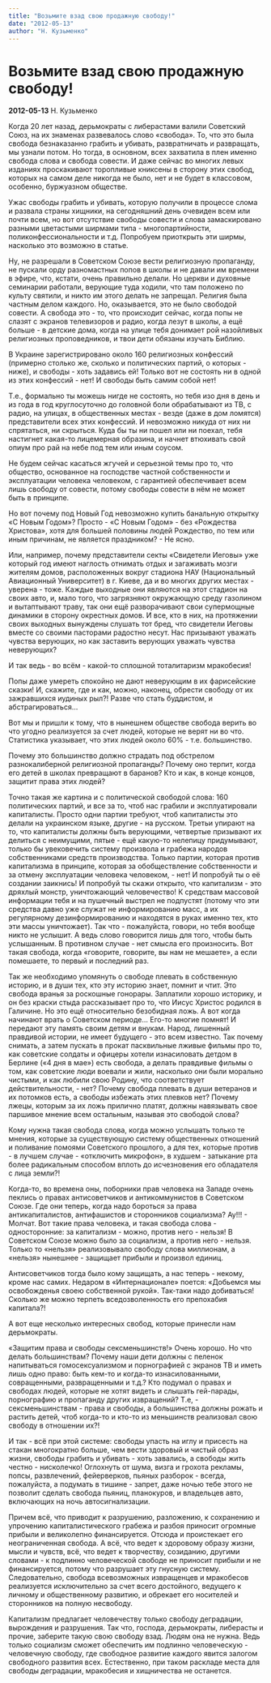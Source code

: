 ```yaml
---
title: "Возьмите взад свою продажную свободу!"
date: "2012-05-13"
author: "Н. Кузьменко"
---
```


# Возьмите взад свою продажную свободу!

**2012-05-13** Н. Кузьменко

Когда 20 лет назад, дерьмократы с либерастами валили Советский Союз, на их знаменах развевалось слово «свобода». То, что это была свобода безнаказанно грабить и убивать, развратничать и развращать, мы узнали потом. Но тогда, в основном, всех захватила в плен именно свобода слова и свобода совести. И даже сейчас во многих левых изданиях проскакивают торопливые книксены в сторону этих свобод, которых на самом деле никогда не было, нет и не будет в классовом, особенно, буржуазном обществе.

Ужас свободы грабить и убивать, которую получили в процессе слома и развала страны хищники, на сегодняшний день очевиден всем или почти всем, но вот отсутствие свободы совести и слова замаскировано разными цветастыми ширмами типа - многопартийности, поликонфессиональности и т.д. Попробуем приоткрыть эти ширмы, насколько это возможно в статье.

Ну, не разрешали в Советском Союзе вести религиозную пропаганду, не пускали орду разномастных попов в школы и не давали им времени в эфире, что, кстати, очень правильно делали. Но церкви и духовные семинарии работали, верующие туда ходили, что там положено по культу святили, и никто им этого делать не запрещал. Религия была частным делом каждого. Но, оказывается, это не было свободой совести. А свобода это - то, что происходит сейчас, когда попы не слазят с экранов телевизоров и радио, когда лезут в школы, а ещё больше - в детские дома, когда на улице тебя донимает рой назойливых религиозных проповедников, и твои дети обязаны изучать Библию.

В Украине зарегистрировано около 160 религиозных конфессий (примерно столько же, сколько и политических партий, о которых - ниже), и свободы - хоть задавись ей! Только вот не состоять ни в одной из этих конфессий - нет! И свободы быть самим собой нет!

Т.е., формально ты можешь нигде не состоять, но тебя изо дня в день и из года в год круглосуточно до головной боли обрабатывают из ТВ, с радио, на улицах, в общественных местах - везде (даже в дом ломятся) представители всех этих конфессий. И невозможно никуда от них ни спрятаться, ни скрыться. Куда бы ты ни пошел или ни поехал, тебя настигнет какая-то лицемерная образина, и начнет втюхивать свой опиум про рай на небе под тем или иным соусом.

Не будем сейчас касаться жгучей и серьезной темы про то, что общество, основанное на господстве частной собственности и эксплуатации человека человеком, с гарантией обеспечивает всем лишь свободу от совести, потому свободы совести в нём не может быть в принципе.

Но вот почему под Новый Год невозможно купить банальную открытку «С Новым Годом»? Просто - «С Новым Годом» - без «Рождества Христова», хотя для большей половины людей Рождество, по тем или иным причинам, не является праздником? - Не ясно.

Или, например, почему представители секты «Свидетели Иеговы» уже который год имеют наглость отнимать отдых и загаживать мозги жителям домов, расположенных вокруг стадиона НАУ (Национальный Авиационный Университет) в г. Киеве, да и во многих других местах - уверена - тоже. Каждые выходные они являются на этот стадион на своих авто, и, мало того, что загрязняют окружающую среду газолином и вытаптывают траву, так они ещё разворачивают свои супермощные динамики в сторону окрестных домов. И все, кто в них, на протяжении своих выходных вынуждены слушать тот бред, что свидетели Иеговы вместе со своими пасторами радостно несут. Нас призывают уважать чувства верующих, но как заставить верующих уважать чувства неверующих?

И так ведь - во всём - какой-то сплошной тоталитаризм мракобесия!

Попы даже умереть спокойно не дают неверующим в их фарисейские сказки! И, скажите, где и как, можно, наконец, обрести свободу от их зажравшихся иудиных рыл?! Разве что стать буддистом, и абстрагироваться...

Вот мы и пришли к тому, что в нынешнем обществе свобода верить во что угодно реализуется за счет людей, которые не верят ни во что. Статистика указывает, что этих людей около 60% - т.е. большинство.

Почему это большинство должно страдать под обстрелом разнокалиберной религиозной пропаганды? Почему оно терпит, когда его детей в школах превращают в баранов? Кто и как, в конце концов, защитит права этих людей?

Точно такая же картина и с политической свободой слова: 160 политических партий, и все за то, чтоб нас грабили и эксплуатировали капиталисты. Просто одни партии требуют, чтоб капиталисты это делали на украинском языке, другие - на русском. Третьи упирают на то, что капиталисты должны быть верующими, четвертые призывают их делиться с неимущими, пятые - ещё какую-то нелепицу придумывают, только бы увековечить систему произвола и грабежа народов собственниками средств производства. Только партии, которая против капитализма в принципе, которая за обобществление собственности и за отмену эксплуатации человека человеком, - нет! И попробуй ты о её создании заикнись! И попробуй ты скажи открыто, что капитализм - это дряхлый монстр, уничтожающий человечество! К средствам массовой информации тебя и на пушечный выстрел не подпустят (потому что эти средства давно уже служат не информированию масс, а их регулярному дезинформированию и находятся в руках именно тех, кто эти массы уничтожает). Так что - пожалуйста, говори, но тебя вообще никто не услышит. А ведь слово говорится лишь для того, чтобы быть услышанным. В противном случае - нет смысла его произносить. Вот такая свобода, когда «говорите, говорите, вы нам не мешаете», а если помешаете, то первый и последний раз.

Так же необходимо упомянуть о свободе плевать в собственную историю, и в души тех, кто эту историю знает, помнит и чтит. Это свобода вранья за роскошные гонорары. Заплатили хорошо историку, и он без краски стыда рассказывает про то, что Иисус Христос родился в Галичине. Но это ещё относительно безобидная ложь. А вот когда начинают врать о Советском периоде... Его-то многие помнят! И передают эту память своим детям и внукам. Народ, лишенный правдивой истории, не имеет будущего - это всем известно. Так почему снимать, а затем пускать в прокат пасквильные лживые фильмы про то, как советские солдаты и офицеры хотели изнасиловать детдом в Берлине («4 дня в мае») есть свобода, а делать правдивые фильмы о том, как советские люди воевали и жили, насколько они были морально чистыми, и как любили свою Родину, что соответствует действительности, - нет? Почему свобода плевать в души ветеранов и их потомков есть, а свободы избежать этих плевков нет? Почему лжецы, которым за их ложь прилично платят, должны навязывать свое паршивое мнение всем остальным, называя это свободой слова?

Кому нужна такая свобода слова, когда можно услышать только те мнения, которые за существующую систему общественных отношений и поливание помоями Советского прошлого, а для тех, которые против - в лучшем случае - «отключить микрофон», в худшем - затыкание рта более радикальным способом вплоть до исчезновения его обладателя с лица земли?!

Когда-то, во времена оны, поборники прав человека на Западе очень пеклись о правах антисоветчиков и антикоммунистов в Советском Союзе. Где они теперь, когда надо бороться за права антикапиталистов, антифашистов и сторонников социализма? Ау!!! - Молчат. Вот такие права человека, и такая свобода слова - односторонние: за капитализм - можно, против него - нельзя! В Советском Союзе можно было за социализм, а против него - нельзя. Только то «нельзя» реализовывало свободу слова миллионам, а «нельзя» нынешнее - защищает прибыли и произвол единиц.

Антисоветчиков тогда было кому защищать, а нас теперь - некому, кроме нас самих. Недаром в «Интернационале» поется: «Добьемся мы освобожденья своею собственной рукой». Так-таки надо добиваться! Сколько же можно терпеть вседозволенность его препохабия капитала?!

А вот еще несколько интересных свобод, которые принесли нам дерьмократы.

«Защитим права и свободы сексменьшинств!» Очень хорошо. Но что делать большинствам? Почему наши дети должны с пеленок напитываться гомосексуализмом и порнографией с экранов ТВ и иметь лишь одно право: быть кем-то и когда-то изнасилованными, совращенными, развращенными и т.д.? Кто подумал о правах и свободах людей, которые не хотят видеть и слышать гей-парады, порнографию и пропаганду других извращений? Т.е, - сексменьшинствам - права и свободы, а большинства должны рожать и растить детей, чтоб когда-то и кто-то из меньшинств реализовал свою свободу в отношении их?!

И так - всё при этой системе: свободы упасть на иглу и присесть на стакан многократно больше, чем вести здоровый и чистый образ жизни, свободы грабить и убивать - хоть завались, а свободы жить честно - нисколечко! Оглохнуть от шума, визга и грохота рекламы, попсы, развлечений, фейерверков, пьяных разборок - всегда, пожалуйста, а подумать в тишине - запрет, даже ночью тебе этого не позволит сделать свобода пьяниц, планокуров, и владельцев авто, включающих на ночь автосигнализации.

Причем всё, что приводит к разрушению, разложению, к сохранению и упрочению капиталистического грабежа и разбоя приносит огромные прибыли и великолепно финансируется. Отсюда и проистекает его неограниченная свобода. А всё, что ведет к здоровому образу жизни, мысли и чувств, всё, что ведет к творчеству, созиданию, другими словами - к подлинно человеческой свободе не приносит прибыли и не финансируется, потому что разрушает эту гнусную систему. Следовательно, свобода всевозможных извращенцев и мракобесов реализуется исключительно за счет всего достойного, ведущего к личному и общественному развитию, и обрекает его носителей и сторонников на полную несвободу.

Капитализм предлагает человечеству только свободу деградации, вырождения и разрушения. Так что, господа, дерьмократы, либерасты и прочие, заберите такую свою свободу взад. Людям она не нужна. Ведь только социализм сможет обеспечить им подлинно человеческую - человечную свободу, где свободное развитие каждого явится залогом свободного развития всех. Естественно, при таком раскладе места для свободы деградации, мракобесия и хищничества не останется.
